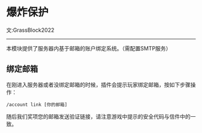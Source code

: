 # 爆炸保护
文:GrassBlock2022

-----

本模块提供了服务器内基于邮箱的账户绑定系统。（需配置SMTP服务）

## 绑定邮箱
在刚进入服务器或者没绑定邮箱的时候，插件会提示玩家绑定邮箱，按如下步骤操作：

```
/account link [你的邮箱]
```

随后我们奖项您的邮箱发送验证链接，请注意游戏中提示的安全代码与信件中的一致。


